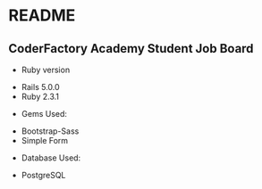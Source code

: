 # README

## CoderFactory Academy Student Job Board


* Ruby version
- Rails 5.0.0
- Ruby 2.3.1

* Gems Used:
- Bootstrap-Sass
- Simple Form

* Database Used:
- PostgreSQL

<!-- * Database initialization

* How to run the test suite

* Services (job queues, cache servers, search engines, etc.)

* Deployment instructions

* ...
# cfa-job-board -->
